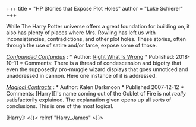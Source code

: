 +++
title = "HP Stories that Expose Plot Holes"
author = "Luke Schierer"
+++

While The Harry Potter universe offers a great foundation for building on, it also has plenty of places where Mrs. Rowling has left us with inconsistencies, contradictions, and other plot holes.  These stories, often through the use of satire and/or farce, expose some of those. 

_[Confounded Confundus](https://www.fanfiction.net/s/13089996)_
:   * Author: [Right What Is Wrong](https://www.fanfiction.net/u/8548502/Right-What-Is-Wrong)
    * Published: 2018-10-11
    * Comments: There is a thread of condescension and bigotry that even the supposedly pro-muggle wizard displays that goes unnoticed and unaddressed in cannon.  Here one instance of it is addressed.

_[Magical Contracts](https://www.fanfiction.net/s/3941656)_
:   * Author: Kalen Darkmoon
    * Published 2007-12-12
    * Comments: [Harry][]'s name coming out of the Goblet of Fire is not
      *really* satisfactorily explained.  The explanation given opens up all
      sorts of conclusions.  This is one of the most logical.

[Harry]: <{{< relref "Harry_James" >}}>

